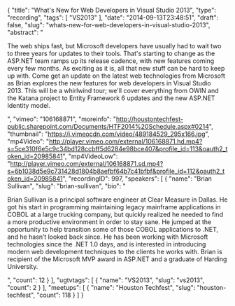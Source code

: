 {
  "title": "What's New for Web Developers in Visual Studio 2013",
  "type": "recording",
  "tags": [
    "VS2013"
  ],
  "date": "2014-09-13T23:48:51",
  "draft": false,
  "slug": "whats-new-for-web-developers-in-visual-studio-2013",
  "abstract": "<p>The web ships fast, but Microsoft developers have usually had to wait two to three years for updates to their tools. That's starting to change as the ASP.NET team ramps up its release cadence, with new features coming every few months. As exciting as it is, all that new stuff can be hard to keep up with. Come get an update on the latest web technologies from Microsoft as Brian explores the new features for web developers in Visual Studio 2013. This will be a whirlwind tour; we'll cover everything from OWIN and the Katana project to Entity Framework 6 updates and the new ASP.NET Identity model.</p>",
  "vimeo": "106168871",
  "moreinfo": "http://houstontechfest-public.sharepoint.com/Documents/HTF2014%20Schedule.aspx#0214",
  "thumbnail": "https://i.vimeocdn.com/video/489184529_295x166.jpg",
  "mp4Video": "http://player.vimeo.com/external/106168871.hd.mp4?s=5ce310f6e5c9c34bd128ccbff5d6284e98bce407&profile_id=113&oauth2_token_id=20985841",
  "mp4VideoLow": "http://player.vimeo.com/external/106168871.sd.mp4?s=6b1038d5e9c731428d1804b8aefbf64b7c41bfbf&profile_id=112&oauth2_token_id=20985841",
  "recordingID": 997,
  "speakers": [
    {
      "name": "Brian Sullivan",
      "slug": "brian-sullivan",
      "bio": "<p>Brian Sullivan is a principal software engineer at Clear Measure in Dallas. He got his start in programming maintaining legacy mainframe applications in COBOL at a large trucking company, but quickly realized he needed to find a more productive environment in order to stay sane. He jumped at the opportunity to help transition some of those COBOL applications to .NET, and he hasn’t looked back since. He has been working with Microsoft technologies since the .NET 1.0 days, and is interested in introducing modern web development techniques to the clients he works with. Brian is recipient of the Microsoft MVP award in ASP.NET and a graduate of Harding University.</p>",
      "count": 12
    }
  ],
  "ugtvtags": [
    {
      "name": "VS2013",
      "slug": "vs2013",
      "count": 2
    }
  ],
  "meetups": [
    {
      "name": "Houston Techfest",
      "slug": "houston-techfest",
      "count": 118
    }
  ]
}